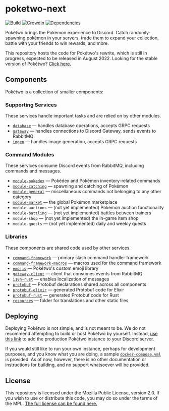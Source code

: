 # poketwo-next

[![Build](https://github.com/poketwo/poketwo-next/actions/workflows/build.yml/badge.svg)](https://github.com/poketwo/poketwo-next/actions/workflows/build.yml) [![Crowdin](https://badges.crowdin.net/poketwo/localized.svg)](https://crowdin.com/project/poketwo) [![Dependencies](https://deps.rs/repo/github/poketwo/poketwo-next/status.svg)](https://deps.rs/repo/github/poketwo/poketwo-next)

Pokétwo brings the Pokémon experience to Discord. Catch randomly-spawning pokémon in your servers, trade them to expand your collection, battle with your friends to win rewards, and more.

This repository hosts the code for Pokétwo's rewrite, which is still in progress, expected to be released in August 2022. Looking for the stable version of Pokétwo? [Click here.](https://github.com/poketwo/poketwo)

## Components

Pokétwo is a collection of smaller components:

### Supporting Services

These services handle important tasks and are relied on by other modules.

- [`database`](database) — handles database operations, accepts GRPC requests
- [`gateway`](gateway) — handles connections to Discord Gateway, sends events to RabbitMQ
- [`imgen`](imgen) — handles image generation, accepts GRPC requests

### Command Modules

These services consume Discord events from RabbitMQ, including commands and messages.

- [`module-pokedex`](module-pokedex) — Pokédex and Pokémon inventory-related commands
- [`module-catching`](module-catching) — spawning and catching of Pokémon
- [`module-general`](module-general) — miscellaneous commands not belonging to any other category
- [`module-market`](module-market) — the global Pokémon marketplace
- `module-auctions` — (not yet implemented) Pokémon auction functionality
- `module-battling` — (not yet implemented) battles between trainers
- `module-shop` — (not yet implemented) the in-game item shop
- `module-quests` — (not yet implemented) daily and weekly quests

### Libraries

These components are shared code used by other services.

- [`command-framework`](command-framework) — primary slash command handler framework
- [`command-framework-macros`](command-framework-macros) — macros used for the command framework
- [`emojis`](emojis) — Pokétwo's custom emoji library
- [`gateway-client`](gateway-client) — client that consumes events from RabbitMQ
- [`i18n-rust`](i18n-rust) — enables localization of messages
- [`protobuf`](protobuf) — Protobuf declarations shared across all components
- [`protobuf-elixir`](protobuf-elixir) — generated Protobuf code for Elixir
- [`protobuf-rust`](protobuf-rust) — generated Protobuf code for Rust
- [`resources`](resources) — folder for translations and other static files

## Deploying

Deploying Pokétwo is not simple, and is not meant to be. We do not recommend attempting to build or host Pokétwo by yourself. Instead, [use this link](https://invite.poketwo.net/) to add the production Pokétwo instance to your Discord server.

If you would still like to run your own instance, perhaps for development purposes, and you know what you are doing, a sample [`docker-compose.yml`](docker-compose.yml) is provided. As of now, however, there is no other documentation or instructions for building, and no support whatsoever will be provided.

## License

This repository is licensed under the Mozilla Public License, version 2.0. If you wish to use or distribute this code, you may do so under the terms of the MPL. [The full license can be found here.](LICENSE)
